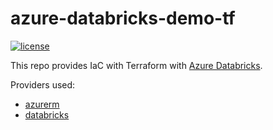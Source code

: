 # azure-databricks-demo-tf

[![license](https://img.shields.io/github/license/atrakic/azure-databricks-demo-tf.svg)](https://github.com/atrakic/azure-databricks-demo-tf/blob/main/LICENSE)

This repo provides IaC with Terraform with [Azure Databricks](https://learn.microsoft.com/en-us/azure/databricks/).

Providers used:
- [azurerm](https://registry.terraform.io/providers/hashicorp/azurerm/latest)
- [databricks](https://registry.terraform.io/providers/databricks/databricks/latest)
